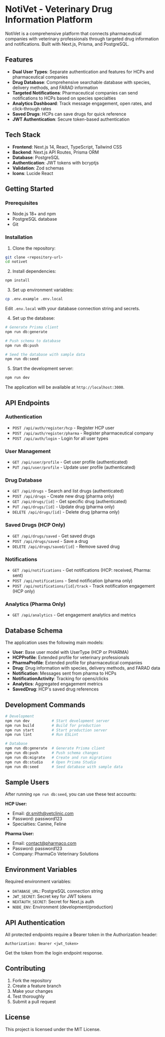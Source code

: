 # NotiVet - Veterinary Drug Information Platform

NotiVet is a comprehensive platform that connects pharmaceutical companies with veterinary professionals through targeted drug information and notifications. Built with Next.js, Prisma, and PostgreSQL.

## Features

- **Dual User Types**: Separate authentication and features for HCPs and pharmaceutical companies
- **Drug Database**: Comprehensive searchable database with species, delivery methods, and FARAD information
- **Targeted Notifications**: Pharmaceutical companies can send notifications to HCPs based on species specialties
- **Analytics Dashboard**: Track message engagement, open rates, and click-through rates
- **Saved Drugs**: HCPs can save drugs for quick reference
- **JWT Authentication**: Secure token-based authentication

## Tech Stack

- **Frontend**: Next.js 14, React, TypeScript, Tailwind CSS
- **Backend**: Next.js API Routes, Prisma ORM
- **Database**: PostgreSQL
- **Authentication**: JWT tokens with bcryptjs
- **Validation**: Zod schemas
- **Icons**: Lucide React

## Getting Started

### Prerequisites

- Node.js 18+ and npm
- PostgreSQL database
- Git

### Installation

1. Clone the repository:
```bash
git clone <repository-url>
cd notivet
```

2. Install dependencies:
```bash
npm install
```

3. Set up environment variables:
```bash
cp .env.example .env.local
```

Edit `.env.local` with your database connection string and secrets.

4. Set up the database:
```bash
# Generate Prisma client
npm run db:generate

# Push schema to database
npm run db:push

# Seed the database with sample data
npm run db:seed
```

5. Start the development server:
```bash
npm run dev
```

The application will be available at `http://localhost:3000`.

## API Endpoints

### Authentication

- `POST /api/auth/register/hcp` - Register HCP user
- `POST /api/auth/register/pharma` - Register pharmaceutical company
- `POST /api/auth/login` - Login for all user types

### User Management

- `GET /api/user/profile` - Get user profile (authenticated)
- `PUT /api/user/profile` - Update user profile (authenticated)

### Drug Database

- `GET /api/drugs` - Search and list drugs (authenticated)
- `POST /api/drugs` - Create new drug (pharma only)
- `GET /api/drugs/[id]` - Get specific drug (authenticated)
- `PUT /api/drugs/[id]` - Update drug (pharma only)
- `DELETE /api/drugs/[id]` - Delete drug (pharma only)

### Saved Drugs (HCP Only)

- `GET /api/drugs/saved` - Get saved drugs
- `POST /api/drugs/saved` - Save a drug
- `DELETE /api/drugs/saved/[id]` - Remove saved drug

### Notifications

- `GET /api/notifications` - Get notifications (HCP: received, Pharma: sent)
- `POST /api/notifications` - Send notification (pharma only)
- `POST /api/notifications/[id]/track` - Track notification engagement (HCP only)

### Analytics (Pharma Only)

- `GET /api/analytics` - Get engagement analytics and metrics

## Database Schema

The application uses the following main models:

- **User**: Base user model with UserType (HCP or PHARMA)
- **HCPProfile**: Extended profile for veterinary professionals
- **PharmaProfile**: Extended profile for pharmaceutical companies
- **Drug**: Drug information with species, delivery methods, and FARAD data
- **Notification**: Messages sent from pharma to HCPs
- **NotificationActivity**: Tracking for opens/clicks
- **Analytics**: Aggregated engagement metrics
- **SavedDrug**: HCP's saved drug references

## Development Commands

```bash
# Development
npm run dev          # Start development server
npm run build        # Build for production
npm run start        # Start production server
npm run lint         # Run ESLint

# Database
npm run db:generate  # Generate Prisma client
npm run db:push      # Push schema changes
npm run db:migrate   # Create and run migrations
npm run db:studio    # Open Prisma Studio
npm run db:seed      # Seed database with sample data
```

## Sample Users

After running `npm run db:seed`, you can use these test accounts:

**HCP User:**
- Email: dr.smith@vetclinic.com
- Password: password123
- Specialties: Canine, Feline

**Pharma User:**
- Email: contact@pharmaco.com
- Password: password123
- Company: PharmaCo Veterinary Solutions

## Environment Variables

Required environment variables:

- `DATABASE_URL`: PostgreSQL connection string
- `JWT_SECRET`: Secret key for JWT tokens
- `NEXTAUTH_SECRET`: Secret for Next.js auth
- `NODE_ENV`: Environment (development/production)

## API Authentication

All protected endpoints require a Bearer token in the Authorization header:

```
Authorization: Bearer <jwt_token>
```

Get the token from the login endpoint response.

## Contributing

1. Fork the repository
2. Create a feature branch
3. Make your changes
4. Test thoroughly
5. Submit a pull request

## License

This project is licensed under the MIT License.